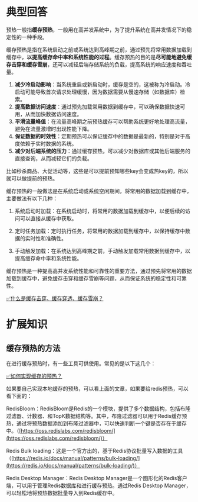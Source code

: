 # 典型回答


预热一般指**缓存预热**，一般用在高并发系统中，为了提升系统在高并发情况下的稳定性的一种手段。



缓存预热是指在系统启动之前或系统达到高峰期之前，通过预先将常用数据加载到缓存中，**以提高缓存命中率和系统性能的过程**。缓存预热的目的是**尽可能地避免缓存击穿和缓存雪崩**，还可以减轻后端存储系统的负载，提高系统的响应速度和吞吐量。



1. **减少冷启动影响**：当系统重启或新启动时，缓存是空的，这被称为冷启动。冷启动可能导致首次请求处理缓慢，因为数据需要从慢速存储（如数据库）检索。
2. **提高数据访问速度**：通过预先加载常用数据到缓存中，可以确保数据快速可用，从而加快数据访问速度。
3. **平滑流量峰值**：在流量高峰期之前预热缓存可以帮助系统更好地处理高流量，避免在流量激增时出现性能下降。
4. **保证数据的时效性**：定期预热可以保证缓存中的数据是最新的，特别是对于高度依赖于实时数据的系统。
5. **减少对后端系统的压力**：通过缓存预热，可以减少对数据库或其他后端服务的直接查询，从而减轻它们的负载。



比如秒杀商品、大促活动等，这些是可以提前预知哪些key会变成热key的，所以就可以做提前的预热。



缓存预热的一般做法是在系统启动或系统空闲期间，将常用的数据加载到缓存中，主要做法有以下几种：



1. 系统启动时加载：在系统启动时，将常用的数据加载到缓存中，以便后续的访问可以直接从缓存中获取。



2. 定时任务加载：定时执行任务，将常用的数据加载到缓存中，以保持缓存中数据的实时性和准确性。



3. 手动触发加载：在系统达到高峰期之前，手动触发加载常用数据到缓存中，以提高缓存命中率和系统性能。



缓存预热是一种提高高并发系统性能和可靠性的重要方法，通过预先将常用的数据加载到缓存中，避免缓存击穿和缓存雪崩等问题，从而保证系统的稳定性和可靠性。



[✅什么是缓存击穿、缓存穿透、缓存雪崩？](https://www.yuque.com/hollis666/qyhor6/abfis3)



# 扩展知识
## 缓存预热的方法


在进行缓存预热时，有一些工具可供使用。常见的是以下这几个：



[✅如何实现缓存的预热？](https://www.yuque.com/hollis666/qyhor6/lu2phlltfr1umdxw)



如果要自己实现本地缓存的预热，可以看上面的文章，如果要给redis预热，可以看下面的：



RedisBloom：RedisBloom是Redis的一个模块，提供了多个数据结构，包括布隆过滤器、计数器、和TopK数据结构等。其中，布隆过滤器可以用于Redis缓存预热，通过将预热数据添加到布隆过滤器中，可以快速判断一个键是否存在于缓存中。（[https://oss.redislabs.com/redisbloom/](https://oss.redislabs.com/redisbloom/)）



Redis Bulk loading：这是一个官方出的，基于Redis协议批量写入数据的工具（[https://redis.io/docs/manual/patterns/bulk-loading/](https://redis.io/docs/manual/patterns/bulk-loading/)）



Redis Desktop Manager：Redis Desktop Manager是一个图形化的Redis客户端，可以用于管理Redis数据库和进行缓存预热。通过Redis Desktop Manager，可以轻松地将预热数据批量导入到Redis缓存中。



